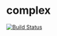 # complex

[![Build Status](https://travis-ci.org/kate-lozovaya/Complex.svg?branch=master)](https://travis-ci.org/kate-lozovaya/Complex.svg?branch=master)
